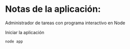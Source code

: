 # Notas de la aplicación:
Administrador de tareas con programa interactivo en Node

Iniciar la aplicación
```
node app
```